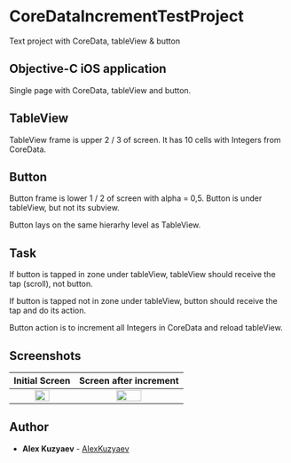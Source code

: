 # CoreDataIncrementTestProject
Text project with CoreData, tableView &amp; button

## Objective-C iOS application

Single page with CoreData, tableView and button.

## TableView 
TableView frame is upper 2 / 3 of screen. It has 10 cells with Integers from CoreData.

## Button
Button frame is lower 1 / 2 of screen with alpha = 0,5. Button is under tableView, but not its subview. 

Button lays on the same hierarhy level as TableView.

## Task
If button is tapped in zone under tableView, tableView should receive the tap (scroll), not button.

If button is tapped not in zone under tableView, button should receive the tap and do its action.

Button action is to increment all Integers in CoreData and reload tableView.

## Screenshots

Initial Screen            |  Screen after increment
:-------------------------:|:-------------------------:
<img src="/../screenshots/Screenshots/Screen_Initial.png?" width="50%">  |  <img src="/../screenshots/Screenshots/Screen_Increment.png?" width="50%">

## Author

* **Alex Kuzyaev** - [AlexKuzyaev](https://github.com/AlexKuzyaev)
